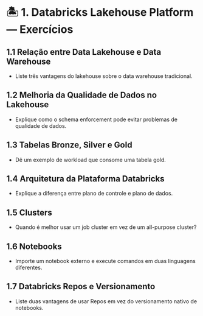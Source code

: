 # 🏝️ 1. Databricks Lakehouse Platform — Exercícios

## 1.1 Relação entre Data Lakehouse e Data Warehouse
- Liste três vantagens do lakehouse sobre o data warehouse tradicional.

## 1.2 Melhoria da Qualidade de Dados no Lakehouse
- Explique como o schema enforcement pode evitar problemas de qualidade de dados.

## 1.3 Tabelas Bronze, Silver e Gold
- Dê um exemplo de workload que consome uma tabela gold.

## 1.4 Arquitetura da Plataforma Databricks
- Explique a diferença entre plano de controle e plano de dados.

## 1.5 Clusters
- Quando é melhor usar um job cluster em vez de um all-purpose cluster?

## 1.6 Notebooks
- Importe um notebook externo e execute comandos em duas linguagens diferentes.

## 1.7 Databricks Repos e Versionamento
- Liste duas vantagens de usar Repos em vez do versionamento nativo de notebooks. 